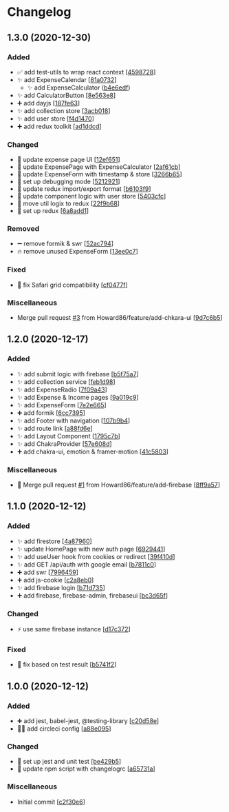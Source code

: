 # Changelog

<a name="1.3.0"></a>
## 1.3.0 (2020-12-30)

### Added

- ✅ add test-utils to wrap react context [[4598728](https://github.com/Howard86/expense-tracking-web-app/commit/45987280055e65116ee1d996dcc55a5b1eb44038)]
- ✨ add ExpenseCalendar [[81a0732](https://github.com/Howard86/expense-tracking-web-app/commit/81a07324de7fd952aafcc836632b10e5eb19d815)]
    * ✨ add ExpenseCalculator ([b4e6edf](https://github.com/Howard86/expense-tracking-web-app/commit/b4e6edfcedee0acfb541b559b0ca46d3bb01cfa0))
- ✨ add CalculatorButton [[8e563e8](https://github.com/Howard86/expense-tracking-web-app/commit/8e563e8160022afc06f4f1292749ee5e2a57e166)]
- ➕ add dayjs [[187fe63](https://github.com/Howard86/expense-tracking-web-app/commit/187fe6379a8b63105c40e6055f9591d6ca282501)]
- ✨ add collection store [[3acb018](https://github.com/Howard86/expense-tracking-web-app/commit/3acb018f3fa1ad03ef368ef2119f605b8d399975)]
- ✨ add user store [[f4d1470](https://github.com/Howard86/expense-tracking-web-app/commit/f4d1470e4114784f37bf3612f6d55712b7b446cc)]
- ➕ add redux toolkit [[ad1ddcd](https://github.com/Howard86/expense-tracking-web-app/commit/ad1ddcd605a7118a9edf3a926273953f72779cdb)]

### Changed

- 💄 update expense page UI [[12ef651](https://github.com/Howard86/expense-tracking-web-app/commit/12ef65155ab9abf8735e2f43aed3ae085da7e0b1)]
- 🎨 update ExpensePage with ExpenseCalculator [[2af61cb](https://github.com/Howard86/expense-tracking-web-app/commit/2af61cbd9f31b7980af022002423b8c5fc233dd7)]
- 🎨 update ExpenseForm with timestamp &amp; store [[3266b65](https://github.com/Howard86/expense-tracking-web-app/commit/3266b653d6e6b39dd00d2a5ebc3c1f701c30589f)]
- 🔧 set up debugging mode [[5212921](https://github.com/Howard86/expense-tracking-web-app/commit/52129213544f28fe4ff883d7a079c4325c9083e6)]
- 🎨 update redux import/export format [[b6103f9](https://github.com/Howard86/expense-tracking-web-app/commit/b6103f902935a7a0efaaf1dc867d067c8387b059)]
- 🎨 update component logic with user store [[5403cfc](https://github.com/Howard86/expense-tracking-web-app/commit/5403cfcbe01d47bc5d6e27a86722e3c5afb7d491)]
- 🚚 move util logix to redux [[22f9b68](https://github.com/Howard86/expense-tracking-web-app/commit/22f9b6829c6ebe4da259acbb9a7411a0efd0f3a0)]
- 🔧 set up redux [[6a8add1](https://github.com/Howard86/expense-tracking-web-app/commit/6a8add1aeca65c2e5f53f048a00d019b18fe7ecb)]

### Removed

- ➖ remove formik &amp; swr [[52ac794](https://github.com/Howard86/expense-tracking-web-app/commit/52ac794740986fa618e0d76c0c506cad0314c343)]
- 🔥 remove unused ExpenseForm [[13ee0c7](https://github.com/Howard86/expense-tracking-web-app/commit/13ee0c72c1489f904695de77af1bc6109fcd6391)]

### Fixed

- 🐛 fix Safari grid compatibility [[cf0477f](https://github.com/Howard86/expense-tracking-web-app/commit/cf0477f84c60ee71f479c600fa5f4c0eb62c1f04)]

### Miscellaneous

-  Merge pull request [#3](https://github.com/Howard86/expense-tracking-web-app/issues/3) from Howard86/feature/add-chkara-ui [[9d7c6b5](https://github.com/Howard86/expense-tracking-web-app/commit/9d7c6b547b10d652a89e7ec87f53021d7e026b0b)]


<a name="1.2.0"></a>
## 1.2.0 (2020-12-17)

### Added

- ✨ add submit logic with firebase [[b5f75a7](https://github.com/Howard86/expense-tracking-web-app/commit/b5f75a76032f1d82940078cbf592bd60f40e200f)]
- ✨ add collection service [[feb1d98](https://github.com/Howard86/expense-tracking-web-app/commit/feb1d98036859100456d74974c01cb5a265d228f)]
- ✨ add ExpenseRadio [[7f09a43](https://github.com/Howard86/expense-tracking-web-app/commit/7f09a4341ad60b7cbecd7013cf6601aa44b2ffe2)]
- ✨ add Expense &amp; Income pages [[9a019c9](https://github.com/Howard86/expense-tracking-web-app/commit/9a019c9d07d64ab950bbe2e0e0c644e083e0a4b4)]
- ✨ add ExpenseForm [[7e2e665](https://github.com/Howard86/expense-tracking-web-app/commit/7e2e665bf30ad016f584045f13920888b11bf050)]
- ➕ add formik [[6cc7395](https://github.com/Howard86/expense-tracking-web-app/commit/6cc7395f3ad65e1691e0acbe67032fc39c75478e)]
- ✨ add Footer with navigation [[107b9b4](https://github.com/Howard86/expense-tracking-web-app/commit/107b9b44dad777652894648e55bae7f9f3efe7b9)]
- ✨ add route link [[a88fd6e](https://github.com/Howard86/expense-tracking-web-app/commit/a88fd6ef7702b8f34d3e2c3ff4ec450ff6ce8bdc)]
- ✨ add Layout Component [[1795c7b](https://github.com/Howard86/expense-tracking-web-app/commit/1795c7beb1449f76166596890c7aa92ae2508fbf)]
- ✨ add ChakraProvider [[57e608d](https://github.com/Howard86/expense-tracking-web-app/commit/57e608dc3fae12c1a84b9bc55ec4325296e023cc)]
- ➕ add chakra-ui, emotion &amp; framer-motion [[41c5803](https://github.com/Howard86/expense-tracking-web-app/commit/41c5803b9a42f9b3a6c736232e39e447a85faf6d)]

### Miscellaneous

- 🔀 Merge pull request [#1](https://github.com/Howard86/expense-tracking-web-app/issues/1) from Howard86/feature/add-firebase [[8ff9a57](https://github.com/Howard86/expense-tracking-web-app/commit/8ff9a575a404a2be4d9e282b6b488ca64ae87f33)]


<a name="1.1.0"></a>
## 1.1.0 (2020-12-12)

### Added

- ✨ add firestore [[4a87960](https://github.com/Howard86/expense-tracking-web-app/commit/4a87960a18f5a77bb0d95b19b0d1cab797d3c210)]
- ✨ update HomePage with new auth page [[6929441](https://github.com/Howard86/expense-tracking-web-app/commit/69294419e7d24c6e311fc9384e160803ee254cdd)]
- ✨ add useUser hook from cookies or redirect [[39f410d](https://github.com/Howard86/expense-tracking-web-app/commit/39f410d4fd54333487831bae8e8a6cf96ffe75f0)]
- ✨ add GET /api/auth with google email [[b7811c0](https://github.com/Howard86/expense-tracking-web-app/commit/b7811c0c1bc74a9af7c39b1fa23a527b7123488f)]
- ➕ add swr [[7996459](https://github.com/Howard86/expense-tracking-web-app/commit/799645999e00abe9d1f170bd9ed42fa14f6ccbed)]
- ➕ add js-cookie [[c2a8eb0](https://github.com/Howard86/expense-tracking-web-app/commit/c2a8eb08361a68b3ef9fba06fe0e38568a1f922d)]
- ✨ add firebase login [[b71d735](https://github.com/Howard86/expense-tracking-web-app/commit/b71d735c6a96643ee547218a87e7ef0f41f1673c)]
- ➕ add firebase, firebase-admin, firebaseui [[bc3d65f](https://github.com/Howard86/expense-tracking-web-app/commit/bc3d65f6cc3555423132275a1fb5e2fc443d142e)]

### Changed

- ⚡ use same firebase instance [[d17c372](https://github.com/Howard86/expense-tracking-web-app/commit/d17c3724fe4825bdd08ae120c0edb77184538ccc)]

### Fixed

- 🐛 fix based on test result [[b5741f2](https://github.com/Howard86/expense-tracking-web-app/commit/b5741f2d8f18136ffecfa41c9037edbcdc87530e)]


<a name="1.0.0"></a>
## 1.0.0 (2020-12-12)

### Added

- ➕ add jest, babel-jest, @testing-library [[c20d58e](https://github.com/Howard86/expense-tracking-web-app/commit/c20d58e5b91e98e344d41c293841f0bff22cc0ee)]
- 👷‍♂️ add circleci config [[a88e095](https://github.com/Howard86/expense-tracking-web-app/commit/a88e095752c263fb8ec85077fa4f8dd4356becc3)]

### Changed

- 🔧 set up jest and unit test [[be429b5](https://github.com/Howard86/expense-tracking-web-app/commit/be429b5f51c0842ccc153358f7a33647dd6a9f42)]
- 🔧 update npm script with changelogrc [[a65731a](https://github.com/Howard86/expense-tracking-web-app/commit/a65731a9cc8b474a4fff582340ea0b7601031264)]

### Miscellaneous

-  Initial commit [[c2f30e6](https://github.com/Howard86/expense-tracking-web-app/commit/c2f30e625996693ad54eb855914991987c3f1466)]


